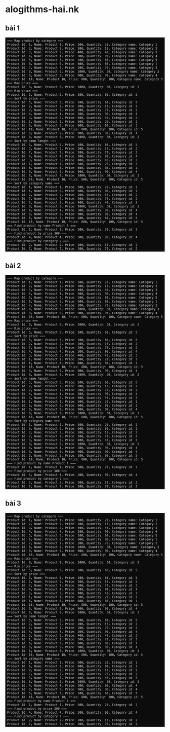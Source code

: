 # alogithms-hai.nk

## bài 1
![B1](images/B1.png)

## bài 2
![B2](images/B1.png)

## bài 3
![B3](images/B1.png)

